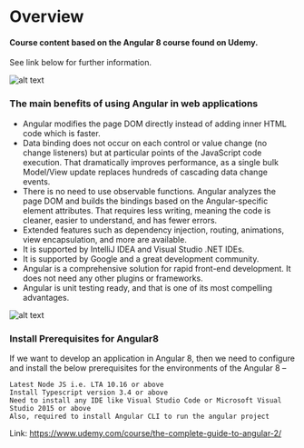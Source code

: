 # Overview
#### Course content based on the Angular 8 course found on Udemy.  

See link below for further information.

![alt text](https://s3.amazonaws.com/coursetro/posts/174-full.png)

### The main benefits of using Angular in web applications
* Angular modifies the page DOM directly instead of adding inner HTML code which is faster.
* Data binding does not occur on each control or value change (no change listeners) but at particular points of the JavaScript code execution. That dramatically improves performance, as a single bulk Model/View update replaces hundreds of cascading data change events.
* There is no need to use observable functions. Angular analyzes the page DOM and builds the bindings based on the Angular-specific element attributes. That requires less writing, meaning the code is cleaner, easier to understand, and has fewer errors.
* Extended features such as dependency injection, routing, animations, view encapsulation, and more are available.
* It is supported by IntelliJ IDEA and Visual Studio .NET IDEs.
* It is supported by Google and a great development community.
* Angular is a comprehensive solution for rapid front-end development. It does not need any other plugins or frameworks.
* Angular is unit testing ready, and that is one of its most compelling advantages.


![alt text](https://www.c-sharpcorner.com/article/learn-angular-8-step-by-step-in-10-days-day-1/Images/02_01_Ang8_New_Features.png)

### Install Prerequisites for Angular8 
If we want to develop an application in Angular 8, then we need to configure and install the below prerequisites for the environments of the Angular 8 –

    Latest Node JS i.e. LTA 10.16 or above
    Install Typescript version 3.4 or above
    Need to install any IDE like Visual Studio Code or Microsoft Visual Studio 2015 or above
    Also, required to install Angular CLI to run the angular project 



Link: https://www.udemy.com/course/the-complete-guide-to-angular-2/

